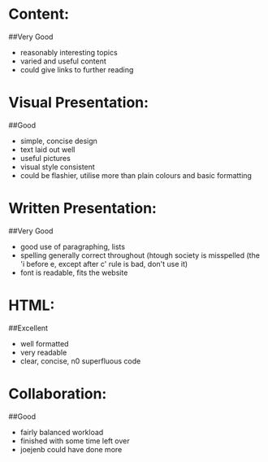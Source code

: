Content:
=======

##Very Good
* reasonably interesting topics
* varied and useful content
* could give links to further reading


Visual Presentation:
=======
##Good
* simple, concise design
* text laid out well
* useful pictures 
* visual style consistent
* could be flashier, utilise more than plain colours and basic formatting

Written Presentation:
=======
##Very Good
* good use of paragraphing, lists
* spelling generally correct throughout (htough society is misspelled (the 'i before e, except after c' rule is bad, don't use it)
* font is readable, fits the website

HTML:
=======
##Excellent
* well formatted
* very readable
* clear, concise, n0 superfluous code


Collaboration:
=======
##Good
* fairly balanced workload
* finished with some time left over
* joejenb could have done more

